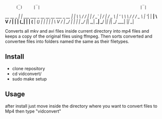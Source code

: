           _       _                                                _   
         (_)     | |                                              | |  
 __   __  _    __| |   ___    ___    _ __   __   __   ___   _ __  | |_ 
 \ \ / / | |  / _` |  / __|  / _ \  | '_ \  \ \ / /  / _ \ | '__| | __|
  \ V /  | | | (_| | | (__  | (_) | | | | |  \ V /  |  __/ | |    | |_ 
   \_/   |_|  \__,_|  \___|  \___/  |_| |_|   \_/    \___| |_|     \__|

Converts all mkv and avi files inside current directory into mp4 files and keeps a copy
of the original files using ffmpeg. Then sorts converted and convertee files into folders named the same as their filetypes.

## Install
- clone repository
- cd vidconvert/
- sudo make setup

## Usage
after install just move inside the directory where you want to convert files to Mp4 
then type "vidconvert"
